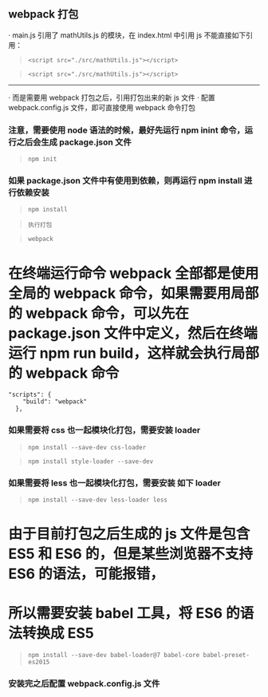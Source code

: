 ## webpack 打包

· main.js 引用了 mathUtils.js 的模块，在 index.html 中引用 js 不能直接如下引用：

> `<script src="./src/mathUtils.js"></script>`

> `<script src="./src/mathUtils.js"></script>`

---

· 而是需要用 webpack 打包之后，引用打包出来的新 js 文件
· 配置 webpack.config.js 文件，即可直接使用 webpack 命令打包

### 注意，需要使用 node 语法的时候，最好先运行 npm inint 命令，运行之后会生成 package.json 文件

> `npm init`

### 如果 package.json 文件中有使用到依赖，则再运行 npm install 进行依赖安装

> `npm install`

> `执行打包`

> `webpack`

# 在终端运行命令 webpack 全部都是使用全局的 webpack 命令，如果需要用局部的 webpack 命令，可以先在 package.json 文件中定义，然后在终端运行 npm run build，这样就会执行局部的 webpack 命令

```
"scripts": {
    "build": "webpack"
  },
```

### 如果需要将 css 也一起模块化打包，需要安装 loader

> `npm install --save-dev css-loader`

> `npm install style-loader --save-dev`

### 如果需要将 less 也一起模块化打包，需要安装 如下 loader

> `npm install --save-dev less-loader less`

# 由于目前打包之后生成的 js 文件是包含 ES5 和 ES6 的，但是某些浏览器不支持 ES6 的语法，可能报错，

# 所以需要安装 babel 工具，将 ES6 的语法转换成 ES5

> `npm install --save-dev babel-loader@7 babel-core babel-preset-es2015`

### 安装完之后配置 webpack.config.js 文件
